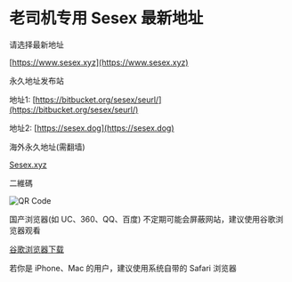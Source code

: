 # 老司机专用 Sesex 最新地址
请选择最新地址

[https://www.sesex.xyz](https://www.sesex.xyz)



永久地址发布站

地址1: [https://bitbucket.org/sesex/seurl/](https://bitbucket.org/sesex/seurl/)

地址2: [https://sesex.dog](https://sesex.dog)

海外永久地址(需翻墙)

[Sesex.xyz](https://Sesex.xyz)


二維碼

![QR Code](https://api.qrserver.com/v1/create-qr-code/?data=https%3A%2F%2Fwww.sesex.xyz%2F%3Flanding%3D1&size=200x200)


国产浏览器(如 UC、360、QQ、百度) 不定期可能会屏蔽网站，建议使用谷歌浏览器观看 

[谷歌浏览器下载](https://www.google.cn/chrome "谷歌浏览器")

若你是 iPhone、Mac 的用户，建议使用系统自带的 Safari 浏览器
